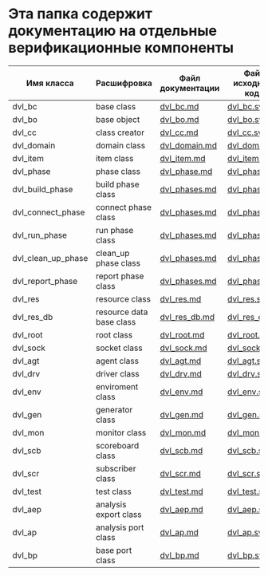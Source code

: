 # Эта папка содержит документацию на отдельные верификационные компоненты

| Имя класса            | Расшифровка                                   | Файл документации                 | Файл исходного кода                                       |
| --------------------- | --------------------------------------------- | --------------------------------- | --------------------------------------------------------- |
| dvl_bc                | base class                                    | [dvl_bc.md](dvl_bc.md)            | [dvl_bc.sv](../../dvl_sv/dvl_classes/dvl_bc.sv)           |
| dvl_bo                | base object                                   | [dvl_bo.md](dvl_bo.md)            | [dvl_bo.sv](../../dvl_sv/dvl_classes/dvl_bo.sv)           |
| dvl_cc                | class creator                                 | [dvl_cc.md](dvl_cc.md)            | [dvl_cc.sv](../../dvl_sv/dvl_classes/dvl_cc.sv)           |
| dvl_domain            | domain class                                  | [dvl_domain.md](dvl_domain.md)    | [dvl_domain.sv](../../dvl_sv/dvl_classes/dvl_domain.sv)   |
| dvl_item              | item class                                    | [dvl_item.md](dvl_item.md)        | [dvl_item.sv](../../dvl_sv/dvl_classes/dvl_item.sv)       |
| dvl_phase             | phase class                                   | [dvl_phase.md](dvl_phase.md)      | [dvl_phase.sv](../../dvl_sv/dvl_classes/dvl_phase.sv)     |
| dvl_build_phase       | build phase class                             | [dvl_phases.md](dvl_phases.md)    | [dvl_phases.sv](../../dvl_sv/dvl_classes/dvl_phases.sv)   |
| dvl_connect_phase     | connect phase class                           | [dvl_phases.md](dvl_phases.md)    | [dvl_phases.sv](../../dvl_sv/dvl_classes/dvl_phases.sv)   |
| dvl_run_phase         | run phase class                               | [dvl_phases.md](dvl_phases.md)    | [dvl_phases.sv](../../dvl_sv/dvl_classes/dvl_phases.sv)   |
| dvl_clean_up_phase    | clean_up phase class                          | [dvl_phases.md](dvl_phases.md)    | [dvl_phases.sv](../../dvl_sv/dvl_classes/dvl_phases.sv)   |
| dvl_report_phase      | report phase class                            | [dvl_phases.md](dvl_phases.md)    | [dvl_phases.sv](../../dvl_sv/dvl_classes/dvl_phases.sv)   |
| dvl_res               | resource class                                | [dvl_res.md](dvl_res.md)          | [dvl_res.sv](../../dvl_sv/dvl_classes/dvl_res.sv)         |
| dvl_res_db            | resource data base class                      | [dvl_res_db.md](dvl_res_db.md)    | [dvl_res_db.sv](../../dvl_sv/dvl_classes/dvl_res_db.sv)   |
| dvl_root              | root class                                    | [dvl_root.md](dvl_root.md)        | [dvl_root.sv](../../dvl_sv/dvl_classes/dvl_root.sv)       |
| dvl_sock              | socket class                                  | [dvl_sock.md](dvl_sock.md)        | [dvl_sock.sv](../../dvl_sv/dvl_classes/dvl_sock.sv)       |
| dvl_agt               | agent class                                   | [dvl_agt.md](dvl_agt.md)          | [dvl_agt.sv](../../dvl_sv/dvl_classes/comps/dvl_agt.sv)   |
| dvl_drv               | driver class                                  | [dvl_drv.md](dvl_drv.md)          | [dvl_drv.sv](../../dvl_sv/dvl_classes/comps/dvl_drv.sv)   |
| dvl_env               | enviroment class                              | [dvl_env.md](dvl_env.md)          | [dvl_env.sv](../../dvl_sv/dvl_classes/comps/dvl_env.sv)   |
| dvl_gen               | generator class                               | [dvl_gen.md](dvl_gen.md)          | [dvl_gen.sv](../../dvl_sv/dvl_classes/comps/dvl_gen.sv)   |
| dvl_mon               | monitor class                                 | [dvl_mon.md](dvl_mon.md)          | [dvl_mon.sv](../../dvl_sv/dvl_classes/comps/dvl_mon.sv)   |
| dvl_scb               | scoreboard class                              | [dvl_scb.md](dvl_scb.md)          | [dvl_scb.sv](../../dvl_sv/dvl_classes/comps/dvl_scb.sv)   |
| dvl_scr               | subscriber class                              | [dvl_scr.md](dvl_scr.md)          | [dvl_scr.sv](../../dvl_sv/dvl_classes/comps/dvl_scr.sv)   |
| dvl_test              | test class                                    | [dvl_test.md](dvl_test.md)        | [dvl_test.sv](../../dvl_sv/dvl_classes/comps/dvl_test.sv) |
| dvl_aep               | analysis export class                         | [dvl_aep.md](dvl_aep.md)          | [dvl_aep.sv](../../dvl_sv/dvl_classes/ports/dvl_aep.sv)   |
| dvl_ap                | analysis port class                           | [dvl_ap.md](dvl_ap.md)            | [dvl_ap.sv](../../dvl_sv/dvl_classes/ports/dvl_ap.sv)     |
| dvl_bp                | base port class                               | [dvl_bp.md](dvl_bp.md)            | [dvl_bp.sv](../../dvl_sv/dvl_classes/ports/dvl_bp.sv)     |
